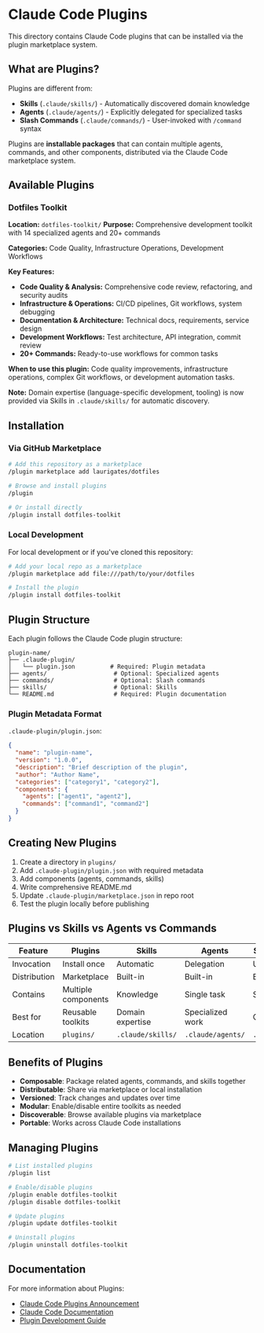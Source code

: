 # Claude Code Plugins

This directory contains Claude Code plugins that can be installed via the plugin marketplace system.

## What are Plugins?

Plugins are different from:
- **Skills** (`.claude/skills/`) - Automatically discovered domain knowledge
- **Agents** (`.claude/agents/`) - Explicitly delegated for specialized tasks
- **Slash Commands** (`.claude/commands/`) - User-invoked with `/command` syntax

Plugins are **installable packages** that can contain multiple agents, commands, and other components, distributed via the Claude Code marketplace system.

## Available Plugins

### Dotfiles Toolkit
**Location:** `dotfiles-toolkit/`
**Purpose:** Comprehensive development toolkit with 14 specialized agents and 20+ commands

**Categories:** Code Quality, Infrastructure Operations, Development Workflows

**Key Features:**
- **Code Quality & Analysis:** Comprehensive code review, refactoring, and security audits
- **Infrastructure & Operations:** CI/CD pipelines, Git workflows, system debugging
- **Documentation & Architecture:** Technical docs, requirements, service design
- **Development Workflows:** Test architecture, API integration, commit review
- **20+ Commands:** Ready-to-use workflows for common tasks

**When to use this plugin:** Code quality improvements, infrastructure operations, complex Git workflows, or development automation tasks.

**Note:** Domain expertise (language-specific development, tooling) is now provided via Skills in `.claude/skills/` for automatic discovery.

## Installation

### Via GitHub Marketplace

```bash
# Add this repository as a marketplace
/plugin marketplace add laurigates/dotfiles

# Browse and install plugins
/plugin

# Or install directly
/plugin install dotfiles-toolkit
```

### Local Development

For local development or if you've cloned this repository:

```bash
# Add your local repo as a marketplace
/plugin marketplace add file:///path/to/your/dotfiles

# Install the plugin
/plugin install dotfiles-toolkit
```

## Plugin Structure

Each plugin follows the Claude Code plugin structure:

```
plugin-name/
├── .claude-plugin/
│   └── plugin.json          # Required: Plugin metadata
├── agents/                   # Optional: Specialized agents
├── commands/                 # Optional: Slash commands
├── skills/                   # Optional: Skills
└── README.md                 # Required: Plugin documentation
```

### Plugin Metadata Format

`.claude-plugin/plugin.json`:

```json
{
  "name": "plugin-name",
  "version": "1.0.0",
  "description": "Brief description of the plugin",
  "author": "Author Name",
  "categories": ["category1", "category2"],
  "components": {
    "agents": ["agent1", "agent2"],
    "commands": ["command1", "command2"]
  }
}
```

## Creating New Plugins

1. Create a directory in `plugins/`
2. Add `.claude-plugin/plugin.json` with required metadata
3. Add components (agents, commands, skills)
4. Write comprehensive README.md
5. Update `.claude-plugin/marketplace.json` in repo root
6. Test the plugin locally before publishing

## Plugins vs Skills vs Agents vs Commands

| Feature | Plugins | Skills | Agents | Slash Commands |
|---------|---------|--------|--------|----------------|
| Invocation | Install once | Automatic | Delegation | User types `/cmd` |
| Distribution | Marketplace | Built-in | Built-in | Built-in |
| Contains | Multiple components | Knowledge | Single task | Single workflow |
| Best for | Reusable toolkits | Domain expertise | Specialized work | Quick actions |
| Location | `plugins/` | `.claude/skills/` | `.claude/agents/` | `.claude/commands/` |

## Benefits of Plugins

- **Composable**: Package related agents, commands, and skills together
- **Distributable**: Share via marketplace or local installation
- **Versioned**: Track changes and updates over time
- **Modular**: Enable/disable entire toolkits as needed
- **Discoverable**: Browse available plugins via marketplace
- **Portable**: Works across Claude Code installations

## Managing Plugins

```bash
# List installed plugins
/plugin list

# Enable/disable plugins
/plugin enable dotfiles-toolkit
/plugin disable dotfiles-toolkit

# Update plugins
/plugin update dotfiles-toolkit

# Uninstall plugins
/plugin uninstall dotfiles-toolkit
```

## Documentation

For more information about Plugins:
- [Claude Code Plugins Announcement](https://www.anthropic.com/news/claude-code-plugins)
- [Claude Code Documentation](https://docs.claude.com/en/docs/claude-code)
- [Plugin Development Guide](https://docs.claude.com/en/docs/claude-code/plugins)
